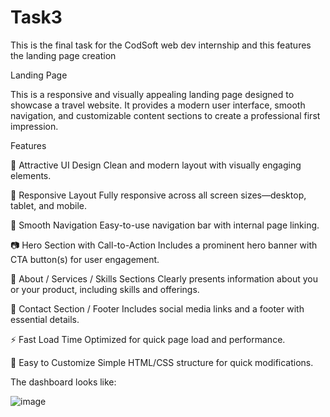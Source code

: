 # Task3
This is the final task for the CodSoft web dev internship and this features the landing page creation 

Landing Page
 
This is a responsive and visually appealing landing page designed to showcase a travel website.
It provides a modern user interface, smooth navigation, and customizable content sections to create a professional first impression.

Features

🎨 Attractive UI Design
Clean and modern layout with visually engaging elements.

📱 Responsive Layout
Fully responsive across all screen sizes—desktop, tablet, and mobile.

🧭 Smooth Navigation
Easy-to-use navigation bar with internal page linking.

📷 Hero Section with Call-to-Action
Includes a prominent hero banner with CTA button(s) for user engagement.

💼 About / Services / Skills Sections
Clearly presents information about you or your product, including skills and offerings.

📩 Contact Section / Footer
Includes social media links and a footer with essential details.

⚡ Fast Load Time
Optimized for quick page load and performance.

🔧 Easy to Customize
Simple HTML/CSS structure for quick modifications.

The dashboard looks like:

![image](https://github.com/user-attachments/assets/a7ebbfbc-1947-42f8-a263-3ebfae165e13)
